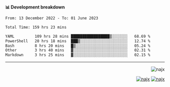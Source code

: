 <b>📊 Development breakdown</b>
<!--START_SECTION:waka-->

```txt
From: 13 December 2022 - To: 01 June 2023

Total Time: 159 hrs 23 mins

YAML         109 hrs 28 mins █████████████████▒░░░░░░░   68.69 %
PowerShell   20 hrs 18 mins  ███▒░░░░░░░░░░░░░░░░░░░░░   12.74 %
Bash         8 hrs 20 mins   █▒░░░░░░░░░░░░░░░░░░░░░░░   05.24 %
Other        3 hrs 40 mins   ▓░░░░░░░░░░░░░░░░░░░░░░░░   02.31 %
Markdown     3 hrs 25 mins   ▓░░░░░░░░░░░░░░░░░░░░░░░░   02.15 %
```

<!--END_SECTION:waka-->
-----
<p align="right">
  <img src="https://komarev.com/ghpvc/?username=najx&label=GitHub%20Profile%20Views&color=yellow&style=flat" alt="najx" />
</p align="center">
<p align="right">
  <a href="https://www.linkedin.com/in/abdx"><img src="https://img.shields.io/badge/LinkedIn--_.svg?style=social&logo=linkedin" alt="najx"></a>
  <a href="https://stackoverflow.com/users/19588110/najim-abdelmoula"><img src="https://img.shields.io/badge/Stack Overflow--_.svg?style=social&logo=stackoverflow" alt="najx"></a>
</p align="center">
